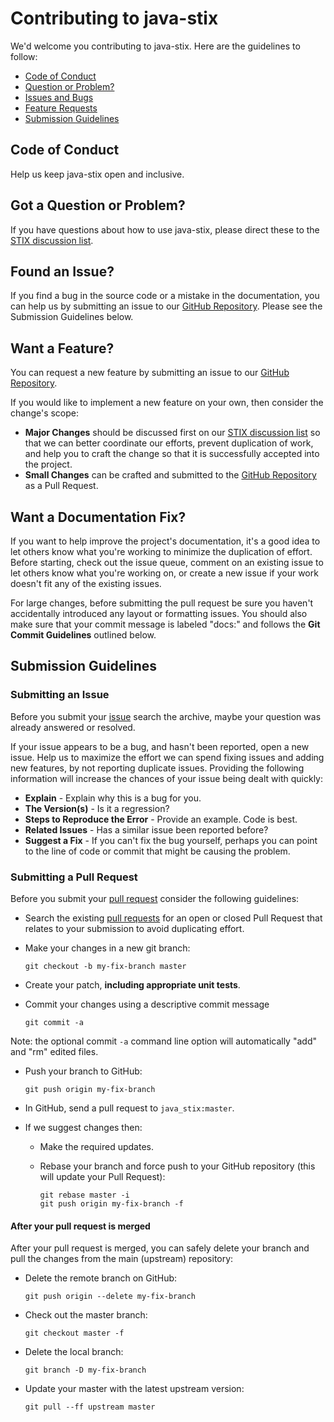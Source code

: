 # Contributing to java-stix

We'd welcome you contributing to java-stix. Here are the guidelines to follow:

 - [Code of Conduct](#code_of_conduct)
 - [Question or Problem?](#question)
 - [Issues and Bugs](#issue)
 - [Feature Requests](#feature)
 - [Submission Guidelines](#submission_guidelines)

## <a name="code_of_conduct"></a> Code of Conduct
Help us keep java-stix open and inclusive.

## <a name="question"></a> Got a Question or Problem?
If you have questions about how to use java-stix, please direct these to the [STIX discussion list][list].

## <a name="issue"></a> Found an Issue?
If you find a bug in the source code or a mistake in the documentation, you can help us by submitting an issue to our [GitHub Repository][github]. Please see the Submission Guidelines below.

## <a name="feature"></a> Want a Feature?
You can request a new feature by submitting an issue to our [GitHub Repository][github].

If you would like to implement a new feature on your own, then consider the change's scope:

* **Major Changes** should be discussed first on our [STIX discussion list][list] so that we can better coordinate our efforts, prevent duplication of work, and help you to craft the change so that it is successfully accepted into the project.
* **Small Changes** can be crafted and submitted to the [GitHub Repository][github] as a Pull Request.

## <a name="docs"></a> Want a Documentation Fix?
If you want to help improve the project's documentation, it's a good idea to let others know what you're working to minimize the duplication of effort. Before starting, check out the issue queue, comment on an existing issue to let others know what you're working on, or create a new issue if your work doesn't fit any of the existing issues.

For large changes, before submitting the pull request be sure you haven't accidentally introduced any layout or formatting issues. You should also make sure that your commit message is labeled "docs:" and follows the **Git Commit Guidelines** outlined below.

## <a name="submission_guidelines"></a> Submission Guidelines

### Submitting an Issue
Before you submit your [issue][issues] search the archive, maybe your question was already answered or resolved.

If your issue appears to be a bug, and hasn't been reported, open a new issue. Help us to maximize the effort we can spend fixing issues and adding new features, by not reporting duplicate issues. Providing the following information will increase the chances of your issue being dealt with quickly:

* **Explain** - Explain why this is a bug for you.
* **The Version(s)** - Is it a regression?
* **Steps to Reproduce the Error** - Provide an example. Code is best.
* **Related Issues** - Has a similar issue been reported before?
* **Suggest a Fix** - If you can't fix the bug yourself, perhaps you can point to the line of code or commit that might be causing the problem.

### Submitting a Pull Request
Before you submit your [pull request][pulls] consider the following guidelines:

* Search the existing [pull requests][pulls] for an open or closed Pull Request that relates to your submission to avoid duplicating effort.
* Make your changes in a new git branch:

     ```shell
     git checkout -b my-fix-branch master
     ```

* Create your patch, **including appropriate unit tests**.
* Commit your changes using a descriptive commit message 

     ```shell
     git commit -a
     ```
Note: the optional commit `-a` command line option will automatically "add" and "rm" edited files.

* Push your branch to GitHub:

    ```shell
    git push origin my-fix-branch
    ```

* In GitHub, send a pull request to `java_stix:master`.
* If we suggest changes then:
  * Make the required updates.
  * Rebase your branch and force push to your GitHub repository (this will update your Pull Request):

    ```shell
    git rebase master -i
    git push origin my-fix-branch -f
    ```

#### After your pull request is merged

After your pull request is merged, you can safely delete your branch and pull the changes
from the main (upstream) repository:

* Delete the remote branch on GitHub:

    ```shell
    git push origin --delete my-fix-branch
    ```

* Check out the master branch:

    ```shell
    git checkout master -f
    ```

* Delete the local branch:

    ```shell
    git branch -D my-fix-branch
    ```

* Update your master with the latest upstream version:

    ```shell
    git pull --ff upstream master
    ```

[list]: https://stix.mitre.org/community/registration.html
[github]: https://github.com/STIXProject/java-stix
[issues]: https://github.com/STIXProject/java-stix/issues
[pulls]: https://github.com/STIXProject/java-stix/pulls
